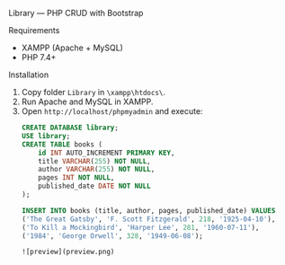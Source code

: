 ﻿Library — PHP CRUD with Bootstrap

Requirements
- XAMPP (Apache + MySQL)
- PHP 7.4+

Installation
1. Copy folder `Library` in `\xampp\htdocs\`.
2. Run Apache and MySQL in XAMPP.
3. Open `http://localhost/phpmyadmin` and execute:
   ```sql
   CREATE DATABASE library;
   USE library;
   CREATE TABLE books (
       id INT AUTO_INCREMENT PRIMARY KEY,
       title VARCHAR(255) NOT NULL,
       author VARCHAR(255) NOT NULL,
       pages INT NOT NULL,
       published_date DATE NOT NULL
   );

   INSERT INTO books (title, author, pages, published_date) VALUES
   ('The Great Gatsby', 'F. Scott Fitzgerald', 218, '1925-04-10'),
   ('To Kill a Mockingbird', 'Harper Lee', 281, '1960-07-11'),
   ('1984', 'George Orwell', 328, '1949-06-08');

   ![preview](preview.png)